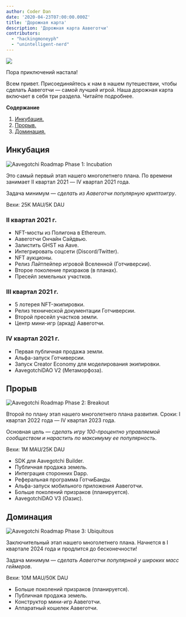 ```yaml
---
author: Coder Dan
date: '2020-04-23T07:00:00.000Z'
title: 'Дорожная карта'
description: 'Дорожная карта Аавеготчи'
contributors:
  - "hackingmoneyph"
  - "unintelligent-nerd"
---
```


<div class="headerImageContainer">
<img class="headerImage" src="/roadmap/roadmap.png">
<p class="headerImageText">Пора приключений настала!</p>
</div>

Всем привет. Присоединяйтесь к нам в нашем путешествии, чтобы сделать Аавеготчи — самой лучшей игрой. Наша дорожная карта включает в себя три раздела. Читайте подробнее.

<div class="contentsBox">

**Содержание**

<ol>
<li><a href=#incubation>Инкубация.</a></li>
<li><a href=#breakout>Прорыв.</a></li>
<li><a href=#ubiquitous>Доминация.</a></li>
</ol>

</div>

## Инкубация

<img class = "bodyImage" src = "/roadmap/phase-1-incubation.png" alt = "Aavegotchi Roadmap Phase 1: Incubation" />

Это самый первый этап нашего многолетнего плана. По времени занимает II квартал 2021 — IV квартал 2021 года.

Задача минимум — *сделать из Аавеготчи популярную криптоигру*.

Вехи: 25K MAU/5K DAU

### II квартал 2021 г.

* NFT-мосты из Полигона в Ethereum.
* Аавеготчи Ончайн Сайдвью.
* Залистить GHST на Aave.
* Интегрировать соцсети (Discord/Twitter).
* NFT аукционы.
* Релиз Лайтпейпер игровой Вселенной (Готчиверсии).
* Второе поколение призраков (в планах).
* Пресейл земельных участков.

### III квартал 2021 г.

* 5 лотерея NFT-экипировки.
* Релиз технической документации Готчиверсии.
* Второй пресейл участков земли.
* Центр мини-игр (аркад) Аавеготчи.

### IV квартал 2021 г.

* Первая публичная продажа земли.
* Альфа-запуск Готчиверсии.
* Запуск Creator Economy для моделирования экипировки.
* AavegotchiDAO V2 (Метаморфоза).

## Прорыв

<img class = "bodyImage" src = "/roadmap/phase-2-breakout.png" alt = "Aavegotchi Roadmap Phase 2: Breakout" />

Второй по плану этап нашего многолетнего плана развития. Сроки: I квартал 2022 года — IV квартал 2023 года.

Основная цель — *сделать игру 100-процентно управляемой сообществом и нарастить по максимуму ее популярность*.

Вехи: 1M MAU/25K DAU

* SDK для Aavegotchi Builder.
* Публичная продажа земель.
* Интеграция сторонних Dapp.
* Реферальная программа ГотчиБанды.
* Альфа-запуск мобильного приложения Аавеготчи.
* Больше поколений призраков (планируется).
* AavegotchiDAO V3 (Оазис).

## Доминация

<img class = "bodyImage" src = "/roadmap/phase-3-ubiquitous.png" alt = "Aavegotchi Roadmap Phase 3: Ubiquitous" />

Заключительный этап нашего многолетнего плана. Начнется в I квартале 2024 года и продлится до бесконечности!

Задача минимум — *сделать Аавеготчи популярной у широких масс геймеров*.

Вехи: 10M MAU/50K DAU

* Больше поколений призраков (планируется).
* Публичная продажа земель.
* Конструктор мини-игр Аавеготчи.
* Аппаратный кошелек Аавеготчи.